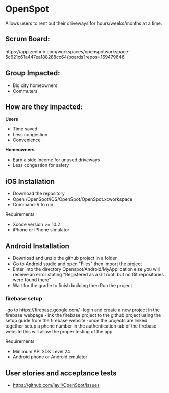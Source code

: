 # OpenSpot
Allows users to rent out their driveways for hours/weeks/months at a time.

<h2>Scrum Board:</h2>
https://app.zenhub.com/workspaces/openspotworkspace-5c621c61a447ea188288cc64/boards?repos=169479646

<h2>Group Impacted:</h2>
  <ul>
  <li>Big city homeowners</li>
  <li>Commuters </li>
  </ul>

<h2> How are they impacted:</h2>

  <b>Users</b>
  - Time saved
  - Less congestion
  - Convenience

 <b>Homeowners</b>
  - Earn a side income for unused driveways
  - Less congestion for safety

<h2> iOS Installation </h2>

  - Download the repository
  - Open /OpenSpot/iOS/OpenSpot/OpenSpot.xcworkspace
  - Command-R to run

Requirements
  - Xcode version >= 10.2
  - iPhone or iPhone simulator

<h2> Android Installation </h2>

  - Download and unzip the github project in a folder
  - Go to Android studio and open "Files" then import the project
  - Enter into the directory Openspot/Android/MyApplication else you will receive an error stating "Registered as a Git root, but no Git     repositories were found there"
  - Wait for the gradle to finish building then Run the project

<h3> firebase setup </h3>
  -go to https://firebase.google.com/
  -login and create a new project in the firebase webpage
  -link the firebase project to the github project using the setup guide from the firebase website
  -once the projects are linked together setup a phone number in the authentication tab of the firebase website this will allow the proper testing of the app.

Requirements

  - Minimum API SDK Level 24
  - Android phone or Android emulator

<h2> User stories and acceptance tests </h2>

  - https://github.com/jayll/OpenSpot/issues
